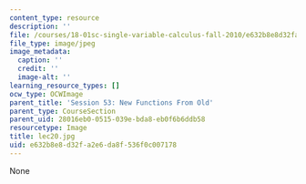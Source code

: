 ```yaml
---
content_type: resource
description: ''
file: /courses/18-01sc-single-variable-calculus-fall-2010/e632b8e8d32fa2e6da8f536f0c007178_lec20.jpg
file_type: image/jpeg
image_metadata:
  caption: ''
  credit: ''
  image-alt: ''
learning_resource_types: []
ocw_type: OCWImage
parent_title: 'Session 53: New Functions From Old'
parent_type: CourseSection
parent_uid: 28016eb0-0515-039e-bda8-eb0f6b6ddb58
resourcetype: Image
title: lec20.jpg
uid: e632b8e8-d32f-a2e6-da8f-536f0c007178
---
```

None

